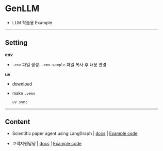 # GenLLM

- LLM 학습용 Example

---

## Setting

**env**

- `.env` 파일 생성. `.env-sample` 파일 복사 후 내용 변경

**uv**

- [download](https://github.com/astral-sh/uv)

- make `.venv`

    ```bash
    uv sync
    ```

---

## Content

- Scientific paper agent using LangGraph | [docs](docs/example01.md) | [Example code](tutorials/example01.ipynb)

- 고객지원담당 | [docs](docs/example02.md) | [Example code](tutorials/example02.ipynb)